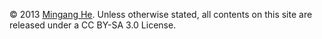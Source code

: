 © 2013 [Mingang He](http://hmgle.github.io/). Unless otherwise stated, all contents on this site are released under a CC BY-SA 3.0 License.
